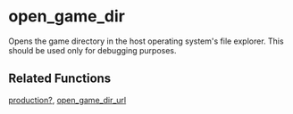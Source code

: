 # open_game_dir

Opens the game directory in the host operating system's file explorer. This should be used only for debugging purposes.


## Related Functions

[production?](production.md), [open_game_dir_url](open_game_dir_url.md)
